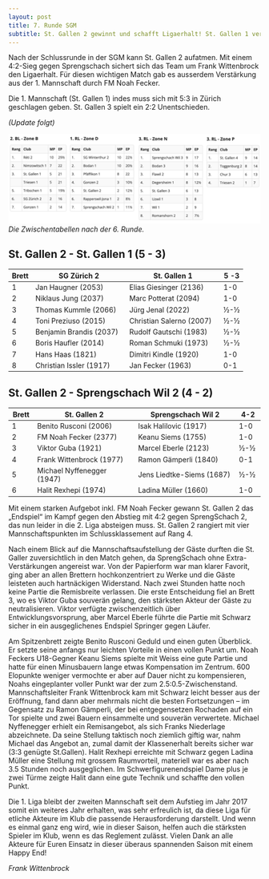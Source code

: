 ```yaml
---
layout: post
title: 7. Runde SGM
subtitle: St. Gallen 2 gewinnt und schafft Ligaerhalt! St. Gallen 1 verliert, St. Gallen 3 spielt Unentschieden.
---
```


Nach der Schlussrunde in der SGM kann St. Gallen 2 aufatmen. Mit einem 4:2-Sieg gegen Sprengschach sichert sich das Team
um Frank Wittenbrock den Ligaerhalt. Für diesen wichtigen Match gab es ausserdem Verstärkung aus der 1. Mannschaft durch
FM Noah Fecker.

Die 1. Mannschaft (St. Gallen 1) indes muss sich mit 5:3 in Zürich geschlagen geben. St. Gallen 3 spielt ein 2:2
Unentschieden.

_(Update folgt)_

![Zwischentabelle Runde 6](/assets/img/2023-03-19-sgm-tabelle.png)
_Die Zwischentabellen nach der 6. Runde._

## St. Gallen 2 - St. Gallen 1 (5 - 3)

| Brett | SG Zürich 2             | St. Gallen 1             | 5 -3 |
|-------|-------------------------|--------------------------|------|
| 1     | Jan Haugner (2053)      | Elias Giesinger (2136)   | 1-0  |
| 2     | Niklaus Jung (2037)     | Marc Potterat (2094)     | 1-0  |
| 3     | Thomas Kummle (2066)    | Jürg Jenal (2022)        | ½-½  |
| 4     | Toni Preziuso (2015)    | Christian Salerno (2007) | ½-½  |
| 5     | Benjamin Brandis (2037) | Rudolf Gautschi (1983)   | ½-½  |
| 6     | Boris Haufler (2014)    | Roman Schmuki (1973)     | ½-½  |
| 7     | Hans Haas (1821)        | Dimitri Kindle (1920)    | 1-0  |
| 8     | Christian Issler (1917) | Jan Fecker (1963)        | 0-1  |


## St. Gallen 2 - Sprengschach Wil 2 (4 - 2)

| Brett | St. Gallen 2               | Sprengschach Wil 2        | 4-2 |
|-------|----------------------------|---------------------------|-----|
| 1     | Benito Rusconi (2006)      | Isak Halilovic (1917)     | 1-0 |
| 2     | FM Noah Fecker (2377)      | Keanu Siems (1755)        | 1-0 |
| 3     | Viktor Guba (1921)         | Marcel Eberle (2123)      | ½-½ |
| 4     | Frank Wittenbrock (1977)   | Ramon Gämperli (1840)     | 0-1 |
| 5     | Michael Nyffenegger (1947) | Jens Liedtke-Siems (1687) | ½-½ |
| 6     | Halit Rexhepi (1974)       | Ladina Müller (1660)      | 1-0 |

Mit einem starken Aufgebot inkl. FM Noah Fecker gewann St. Gallen 2 das „Endspiel“ im Kampf gegen den Abstieg mit 4:2
gegen SprengSchach 2, das nun leider in die 2. Liga absteigen muss. St. Gallen 2 rangiert mit vier Mannschaftspunkten im
Schlussklassement auf Rang 4.

Nach einem Blick auf die Mannschaftsaufstellung der Gäste durften die St. Galler zuversichtlich in den Match gehen, da
SprengSchach ohne Extra-Verstärkungen angereist war. Von der Papierform war man klarer Favorit, ging aber an allen
Brettern hochkonzentriert zu Werke und die Gäste leisteten auch hartnäckigen Widerstand. Nach zwei Stunden hatte noch
keine Partie die Remisbreite verlassen. Die erste Entscheidung fiel an Brett 3, wo es Viktor Guba souverän gelang, den
stärksten Akteur der Gäste zu neutralisieren. Viktor verfügte zwischenzeitlich über Entwicklungsvorsprung, aber Marcel
Eberle führte die Partie mit Schwarz sicher in ein ausgeglichenes Endspiel Springer gegen Läufer.

Am Spitzenbrett zeigte Benito Rusconi Geduld und einen guten Überblick. Er setzte seine anfangs nur leichten Vorteile in
einen vollen Punkt um. Noah Feckers U18-Gegner Keanu Siems spielte mit Weiss eine gute Partie und hatte für einen
Minusbauern lange etwas Kompensation im Zentrum. 600 Elopunkte weniger vermochte er aber auf Dauer nicht zu
kompensieren, Noahs eingeplanter voller Punkt war der zum 2.5:0.5-Zwischenstand. Mannschaftsleiter Frank Wittenbrock kam
mit Schwarz leicht besser aus der Eröffnung, fand dann aber mehrmals nicht die besten Fortsetzungen – im Gegensatz zu
Ramon Gämperli, der bei entgegensetzen Rochaden auf ein Tor spielte und zwei Bauern einsammelte und souverän verwertete.
Michael Nyffenegger erhielt ein Remisangebot, als sich Franks Niederlage abzeichnete. Da seine Stellung taktisch noch
ziemlich giftig war, nahm Michael das Angebot an, zumal damit der Klassenerhalt bereits sicher war (3:3 genügte
St.Gallen). Halit Rexhepi erreichte mit Schwarz gegen Ladina Müller eine Stellung mit grossem Raumvorteil, materiell war
es aber nach 3.5 Stunden noch ausgeglichen. Im Schwerfigurenendspiel Dame plus je zwei Türme zeigte Halit dann eine gute
Technik und schaffte den vollen Punkt.

Die 1. Liga bleibt der zweiten Mannschaft seit dem Aufstieg im Jahr 2017 somit ein weiteres Jahr erhalten, was sehr
erfreulich ist, da diese Liga für etliche Akteure im Klub die passende Herausforderung darstellt. Und wenn es einmal
ganz eng wird, wie in dieser Saison, helfen auch die stärksten Spieler im Klub, wenn es das Reglement zulässt.
Vielen Dank an alle Akteure für Euren Einsatz in dieser überaus spannenden Saison mit einem Happy End!

_Frank Wittenbrock_

<style>
table th:nth-of-type(2) {
    width: 40%;
}
table th:nth-of-type(3) {
    width: 40%;
}
table th {
    white-space: nowrap;
}
</style>
